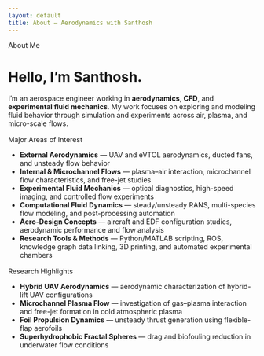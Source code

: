 ```yaml
---
layout: default
title: About — Aerodynamics with Santhosh
---
```


<div class="card">
  <div class="pill">About Me</div>
  <h1>Hello, I’m Santhosh.</h1>
  <p>I’m an aerospace engineer working in <strong>aerodynamics</strong>, <strong>CFD</strong>, and <strong>experimental fluid mechanics</strong>. My work focuses on exploring and modeling fluid behavior through simulation and experiments across air, plasma, and micro-scale flows.</p>
</div>

<div class="card" style="margin-top:1rem">
  <div class="pill">Major Areas of Interest</div>
  <ul class="compact">
    <li><strong>External Aerodynamics</strong> — UAV and eVTOL aerodynamics, ducted fans, and unsteady flow behavior</li>
    <li><strong>Internal &amp; Microchannel Flows</strong> — plasma–air interaction, microchannel flow characteristics, and free-jet studies</li>
    <li><strong>Experimental Fluid Mechanics</strong> — optical diagnostics, high-speed imaging, and controlled flow experiments</li>
    <li><strong>Computational Fluid Dynamics</strong> — steady/unsteady RANS, multi-species flow modeling, and post-processing automation</li>
    <li><strong>Aero-Design Concepts</strong> — aircraft and EDF configuration studies, aerodynamic performance and flow analysis</li>
    <li><strong>Research Tools &amp; Methods</strong> — Python/MATLAB scripting, ROS, knowledge graph data linking, 3D printing, and automated experimental chambers</li>
  </ul>
</div>

<div class="card" style="margin-top:1rem">
  <div class="pill">Research Highlights</div>
  <ul class="compact">
    <li><strong>Hybrid UAV Aerodynamics</strong> — aerodynamic characterization of hybrid-lift UAV configurations</li>
    <li><strong>Microchannel Plasma Flow</strong> — investigation of gas–plasma interaction and free-jet formation in cold atmospheric plasma</li>
    <li><strong>Foil Propulsion Dynamics</strong> — unsteady thrust generation using flexible-flap aerofoils</li>
    <li><strong>Superhydrophobic Fractal Spheres</strong> — drag and biofouling reduction in underwater flow conditions</li>
  </ul>
</div>

